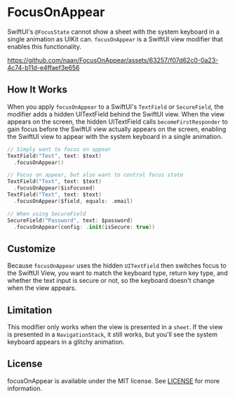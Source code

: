 # FocusOnAppear

SwiftUI's `@FocusState` cannot show a sheet with the system keyboard in a single animation as UIKit can. `focusOnAppear` is a SwiftUI view modifier that enables this functionality.

https://github.com/naan/FocusOnAppear/assets/63257/f07d62c0-0a23-4c74-b11d-e4ffaef3e656

## How It Works

When you apply `focusOnAppear` to a SwiftUI's `TextField` or `SecureField`, the modifier adds a hidden UITextField behind the SwiftUI view. When the view appears on the screen, the hidden UITextField calls `becomeFirstResponder` to gain focus before the SwiftUI view actually appears on the screen, enabling the SwiftUI view to appear with the system keyboard in a single animation.

```swift
// Simply want to focus on appear
TextField("Text", text: $text)
  .focusOnAppear()

// Focus on appear, but also want to control focus state
TextField("Text", text: $text)
  .focusOnAppear($isFocused)
TextField("Text", text: $text)
  .focusOnAppear($field, equals: .email)

// When using SecureField
SecureField("Password", text: $password)
  .focusOnAppear(config: .init(isSecure: true))
```

## Customize

Because `focusOnAppear` uses the hidden `UITextField` then switches focus to the SwiftUI View, you want to match the keyboard type, return key type, and whether the text input is secure or not, so the keyboard doesn't change when the view appears.

## Limitation

This modifier only works when the view is presented in a `sheet`. If the view is presented in a `NavigationStack`, it still works, but you'll see the system keyboard appears in a glitchy animation.

## License

focusOnAppear is available under the MIT license. See [LICENSE](LICENSE) for more information.
